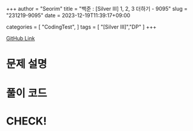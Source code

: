 +++
author = "Seorim"
title =  "백준 : [Silver III] 1, 2, 3 더하기 - 9095"
slug = "231219-9095"
date = 2023-12-19T11:39:17+09:00

categories = [
    "CodingTest",
]
tags = [
    "[Silver III]","DP"
]
+++

[GitHub Link](https://github.com/srlee056/algorithm-study/tree/main/%EB%B0%B1%EC%A4%80/Silver/9095.%E2%80%851%EF%BC%8C%E2%80%852%EF%BC%8C%E2%80%853%E2%80%85%EB%8D%94%ED%95%98%EA%B8%B0)

# 문제 설명

# 풀이 코드

# CHECK!

